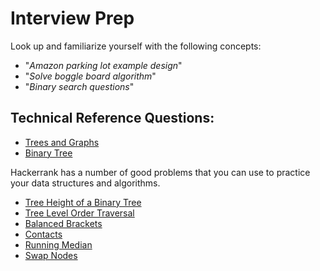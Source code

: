 # Interview Prep

Look up and familiarize yourself with the following concepts:

- "_Amazon parking lot example design_"
- "_Solve boggle board algorithm_"
- "_Binary search questions_"

## Technical Reference Questions:

- [Trees and Graphs](https://www.careercup.com/page?pid=trees-and-graphs-interview-questions)
- [Binary Tree](http://codercareer.blogspot.com/p/binary-tree-interview-questions.html)

Hackerrank has a number of good problems that you can use to practice your data structures and algorithms.

- [Tree Height of a Binary Tree](https://www.hackerrank.com/challenges/tree-height-of-a-binary-tree)
- [Tree Level Order Traversal](https://www.hackerrank.com/challenges/tree-level-order-traversal)
- [Balanced Brackets](https://www.hackerrank.com/challenges/balanced-brackets)
- [Contacts](https://www.hackerrank.com/challenges/contacts)
- [Running Median](https://www.hackerrank.com/challenges/find-the-running-median)
- [Swap Nodes](https://www.hackerrank.com/challenges/swap-nodes-algo)
